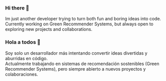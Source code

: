 ### Hi there 👋  
Im just another developer trying to turn both fun and boring ideas into code.  
Currently working on Green Recommender Systems, but always open to exploring new projects and collaborations.

### Hola a todos 👋  
Soy solo un desarrollador más intentando convertir ideas divertidas y aburridas en código.  
Actualmente trabajando en sistemas de recomendación sostenibles (Green Recommender Systems), pero siempre abierto a nuevos proyectos y colaboraciones.

 
<!--
**aplaza2/aplaza2** is a ✨ _special_ ✨ repository because its `README.md` (this file) appears on your GitHub profile.

Here are some ideas to get you started:

- 🔭 I’m currently working on ...
- 🌱 I’m currently learning ...
- 👯 I’m looking to collaborate on ...
- 🤔 I’m looking for help with ...
- 💬 Ask me about ...
- 📫 How to reach me: ...
- 😄 Pronouns: ...
- ⚡ Fun fact: ...
-->
